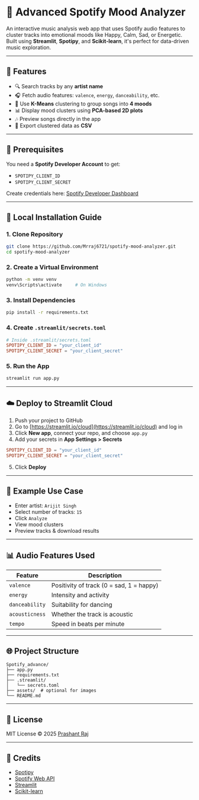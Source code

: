 # 🎵 Advanced Spotify Mood Analyzer

An interactive music analysis web app that uses Spotify audio features to cluster tracks into emotional moods like Happy, Calm, Sad, or Energetic. Built using **Streamlit**, **Spotipy**, and **Scikit-learn**, it's perfect for data-driven music exploration.

---

## 🚀 Features

* 🔍 Search tracks by any **artist name**
* 🎧 Fetch audio features: `valence`, `energy`, `danceability`, etc.
* 🧠 Use **K-Means** clustering to group songs into **4 moods**
* 📊 Display mood clusters using **PCA-based 2D plots**
* 🎶 Preview songs directly in the app
* 📅 Export clustered data as **CSV**

---

## 🚫 Prerequisites

You need a **Spotify Developer Account** to get:

* `SPOTIPY_CLIENT_ID`
* `SPOTIPY_CLIENT_SECRET`

Create credentials here: [Spotify Developer Dashboard](https://developer.spotify.com/dashboard)

---

## 🔧 Local Installation Guide

### 1. Clone Repository

```bash
git clone https://github.com/Mrraj6721/spotify-mood-analyzer.git
cd spotify-mood-analyzer
```

### 2. Create a Virtual Environment

```bash
python -m venv venv
venv\Scripts\activate     # On Windows
```

### 3. Install Dependencies

```bash
pip install -r requirements.txt
```

### 4. Create `.streamlit/secrets.toml`

```toml
# Inside .streamlit/secrets.toml
SPOTIPY_CLIENT_ID = "your_client_id"
SPOTIPY_CLIENT_SECRET = "your_client_secret"
```

### 5. Run the App

```bash
streamlit run app.py
```

---

## ☁️ Deploy to Streamlit Cloud

1. Push your project to GitHub
2. Go to [https://streamlit.io/cloud](https://streamlit.io/cloud) and log in
3. Click **New app**, connect your repo, and choose `app.py`
4. Add your secrets in **App Settings > Secrets**

```toml
SPOTIPY_CLIENT_ID = "your_client_id"
SPOTIPY_CLIENT_SECRET = "your_client_secret"
```

5. Click **Deploy**

---

## 📅 Example Use Case

* Enter artist: `Arijit Singh`
* Select number of tracks: `15`
* Click `Analyze`
* View mood clusters
* Preview tracks & download results

---

## 📊 Audio Features Used

| Feature        | Description                              |
| -------------- | ---------------------------------------- |
| `valence`      | Positivity of track (0 = sad, 1 = happy) |
| `energy`       | Intensity and activity                   |
| `danceability` | Suitability for dancing                  |
| `acousticness` | Whether the track is acoustic            |
| `tempo`        | Speed in beats per minute                |

---

## 🌐 Project Structure

```
Spotify_advance/
├── app.py
├── requirements.txt
├── .streamlit/
│   └── secrets.toml
├── assets/  # optional for images
└── README.md
```

---

## 📄 License

MIT License © 2025 [Prashant Raj](https://github.com/Mrraj6721)

---

## 🙌 Credits

* [Spotipy](https://spotipy.readthedocs.io/)
* [Spotify Web API](https://developer.spotify.com/)
* [Streamlit](https://streamlit.io/)
* [Scikit-learn](https://scikit-learn.org/)

